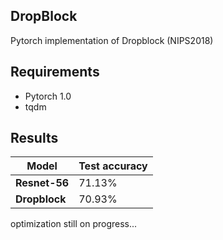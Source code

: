 ## DropBlock
Pytorch implementation of Dropblock (NIPS2018)

## Requirements

- Pytorch 1.0
- tqdm

## Results

| Model | Test accuracy |
| ---- | --- |
|**Resnet-56**| 71.13% |
|**Dropblock**| 70.93% |

optimization still on progress...
